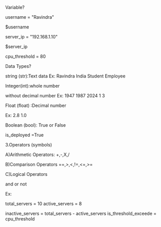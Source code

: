 Variable?

username = "Ravindra"

$username

server_ip = "192.168.1.10"

$server_ip

cpu_threshold = 80

Data Types?

string (str):Text data
Ex:
Ravindra
India
Student
Employee

Integer(int):whole number

without decimal number
Ex:
1947
1987
2024
1
3

Float (float) :Decimal number

Ex:
2.8
1.0

Boolean (bool): True or False

is_deployed =True

3.Operators (symbols)

A)Arithmetic Operators:
+,-,X,/

B)Comparison Operators
==,>,<,!=,<=,>=

C)Logical Operators

and
or
not


Ex:

total_servers  = 10
active_servers =  8

inactive_servers = total_servers - active_servers
is_threshold_exceede = cpu_threshold                